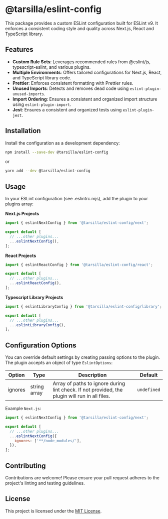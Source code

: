 # @tarsilla/eslint-config

This package provides a custom ESLint configuration built for ESLint v9. It enforces a consistent coding style and quality across Next.js, React and TypeScript library.

## Features

- **Custom Rule Sets**: Leverages recommended rules from @eslint/js, typescript-eslint, and various plugins.
- **Multiple Environments**: Offers tailored configurations for Next.js, React, and TypeScript library code.
- **Prettier**: Enforces consistent formatting with Prettier rules.
- **Unused Imports**: Detects and removes dead code using `eslint-plugin-unused-imports`.
- **Import Ordering**: Ensures a consistent and organized import structure using `eslint-plugin-import`.
- **Jest**: Ensures a consistent and organized tests using `eslint-plugin-jest`.

## Installation

Install the configuration as a development dependency:

```sh
npm install --save-dev @tarsilla/eslint-config
```

or

```sh
yarn add --dev @tarsilla/eslint-config
```

## Usage

In your ESLint configuration (see .eslintrc.mjs), add the plugin to your plugins array:

**Next.js Projects**  

```js
import { eslintNextConfig } from '@tarsilla/eslint-config/next';

export default [
  // ...other plugins...
  ...eslintNextConfig(),
];
```
**React Projects**  

```js
import { eslintReactConfig } from '@tarsilla/eslint-config/react';

export default [
  // ...other plugins...
  ...eslintReactConfig(),
];
```
**Typescript Library Projects**  

```js
import { eslintLibraryConfig } from '@tarsilla/eslint-config/library';

export default [
  // ...other plugins...
  ...eslintLibraryConfig(),
];
```

## Configuration Options

You can override default settings by creating passing options to the plugin.
The plugin accepts an object of type `EslintOptions`:

| Option   | Type   | Description                                                  | Default     |
|----------|--------|--------------------------------------------------------------|-------------|
| ignores | string array |  Array of paths to ignore during lint check. If not provided, the plugin will run in all files. | `undefined` |

Example `Next.js`:

```js
import { eslintNextConfig } from '@tarsilla/eslint-config/next';

export default [
  // ...other plugins...
  ...eslintNextConfig({
    ignores: ['**/node_modules/'],
  }),
];
```

## Contributing

Contributions are welcome! Please ensure your pull request adheres to the project's linting and testing guidelines.

## License

This project is licensed under the [MIT License](LICENSE).